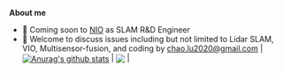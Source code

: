**About me**
- 💼 Coming soon to [NIO](https://www.nio.com/?noredirect) as SLAM R&D Engineer
- 💬 Welcome to discuss issues including but not limited to Lidar SLAM, VIO, Multisensor-fusion, and coding by chao.lu2020@gmail.com
| <a href="https://github.com/anuraghazra/github-readme-stats"><img align="center" src="https://github-readme-stats.vercel.app/api?username=NEU-LC&show_icons=true&include_all_commits=true&theme=buefy&hide_border=true" alt="Anurag's github stats" /></a> | <a href="https://github.com/anuraghazra/github-readme-stats"><img align="center" src="https://github-readme-stats.vercel.app/api/top-langs/?username=NEU-LC&layout=compact&theme=buefy&hide_border=true" /></a> |
